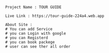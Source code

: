         Project Name : TOUR GUIDE
        
        Live Link : https://tour-guide-224a4.web.app
        
        About Site : 
        # You can add Service
        # you can Login with google
        # you can Registerd
        # you can book packege
        # user can see ther all order
